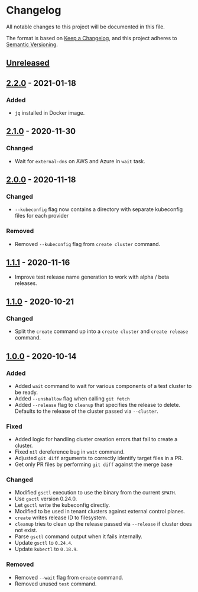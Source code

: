 # Changelog

All notable changes to this project will be documented in this file.

The format is based on [Keep a Changelog](https://keepachangelog.com/en/1.0.0/),
and this project adheres to [Semantic Versioning](https://semver.org/spec/v2.0.0.html).

## [Unreleased]

## [2.2.0] - 2021-01-18

### Added

- `jq` installed in Docker image.

## [2.1.0] - 2020-11-30

### Changed

- Wait for `external-dns` on AWS and Azure in `wait` task.

## [2.0.0] - 2020-11-18

### Changed

- `--kubeconfig` flag now contains a directory with separate kubeconfig files for each provider

### Removed

- Removed `--kubeconfig` flag from `create cluster` command.

## [1.1.1] - 2020-11-16

- Improve test release name generation to work with alpha / beta releases.

## [1.1.0] - 2020-10-21

### Changed

- Split the `create` command up into a `create cluster` and `create release` command.

## [1.0.0] - 2020-10-14

### Added

- Added `wait` command to wait for various components of a test cluster to be ready.
- Added `--unshallow` flag when calling `git fetch`
- Added `--release` flag to `cleanup` that specifies the release to delete. Defaults to the release of the cluster
passed via `--cluster`.

### Fixed

- Added logic for handling cluster creation errors that fail to create a cluster.
- Fixed `nil` dereference bug in `wait` command.
- Adjusted `git diff` arguments to correctly identify target files in a PR.
- Get only PR files by performing `git diff` against the merge base

### Changed

- Modified `gsctl` execution to use the binary from the current `$PATH`.
- Use `gsctl` version 0.24.0.
- Let `gsctl` write the kubeconfig directly.
- Modified to be used in tenant clusters against external control planes.
- `create` writes release ID to filesystem.
- `cleanup` tries to clean up the release passed via `--release` if cluster does not exist.
- Parse `gsctl` command output when it fails internally.
- Update `gsctl` to `0.24.4`.
- Update `kubectl` to `0.18.9`.

### Removed

- Removed `--wait` flag from `create` command.
- Removed unused `test` command.

[Unreleased]: https://github.com/giantswarm/standup/compare/v2.2.0...HEAD
[2.2.0]: https://github.com/giantswarm/standup/compare/v2.1.0...v2.2.0
[2.1.0]: https://github.com/giantswarm/standup/compare/v2.0.0...v2.1.0
[2.0.0]: https://github.com/giantswarm/standup/compare/v1.1.1...v2.0.0
[1.1.1]: https://github.com/giantswarm/standup/compare/v1.1.0...v1.1.1
[1.1.0]: https://github.com/giantswarm/standup/compare/v1.0.0...v1.1.0
[1.0.0]: https://github.com/giantswarm/standup/releases/tag/v1.0.0
